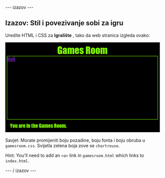 \--- izazov \---

## Izazov: Stil i povezivanje sobi za igru

Uredite HTML i CSS za **Igralište** , tako da web stranica izgleda ovako:

![zaslona](images/rooms-games-challenge.png)

Savjet: Morate promijeniti boju pozadine, boju fonta i boju obruba u `gamesroom.css`. Svijetla zelena boja zove se `chartreuse`.

Hint: You'll need to add an `<a>` link in `gamesroom.html` which links to `index.html`.

\--- / izazov \---